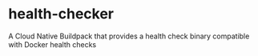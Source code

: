 # health-checker
A Cloud Native Buildpack that provides a health check binary compatible with Docker health checks
